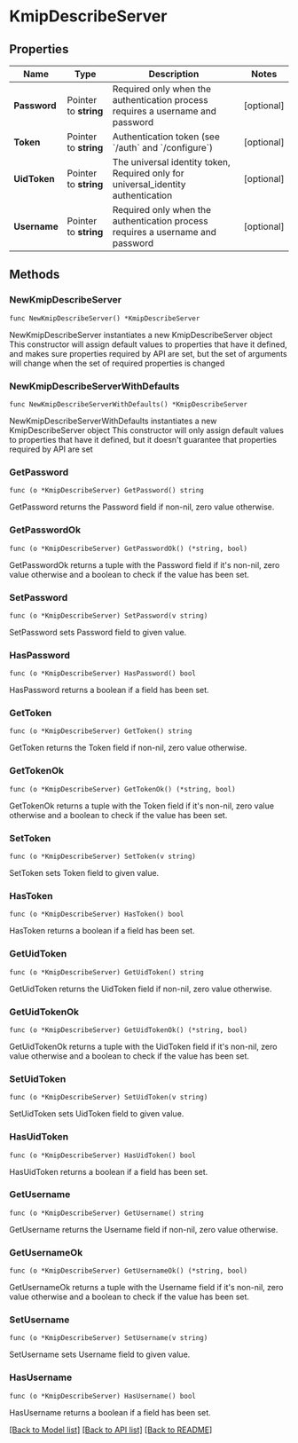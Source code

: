 # KmipDescribeServer

## Properties

Name | Type | Description | Notes
------------ | ------------- | ------------- | -------------
**Password** | Pointer to **string** | Required only when the authentication process requires a username and password | [optional] 
**Token** | Pointer to **string** | Authentication token (see &#x60;/auth&#x60; and &#x60;/configure&#x60;) | [optional] 
**UidToken** | Pointer to **string** | The universal identity token, Required only for universal_identity authentication | [optional] 
**Username** | Pointer to **string** | Required only when the authentication process requires a username and password | [optional] 

## Methods

### NewKmipDescribeServer

`func NewKmipDescribeServer() *KmipDescribeServer`

NewKmipDescribeServer instantiates a new KmipDescribeServer object
This constructor will assign default values to properties that have it defined,
and makes sure properties required by API are set, but the set of arguments
will change when the set of required properties is changed

### NewKmipDescribeServerWithDefaults

`func NewKmipDescribeServerWithDefaults() *KmipDescribeServer`

NewKmipDescribeServerWithDefaults instantiates a new KmipDescribeServer object
This constructor will only assign default values to properties that have it defined,
but it doesn't guarantee that properties required by API are set

### GetPassword

`func (o *KmipDescribeServer) GetPassword() string`

GetPassword returns the Password field if non-nil, zero value otherwise.

### GetPasswordOk

`func (o *KmipDescribeServer) GetPasswordOk() (*string, bool)`

GetPasswordOk returns a tuple with the Password field if it's non-nil, zero value otherwise
and a boolean to check if the value has been set.

### SetPassword

`func (o *KmipDescribeServer) SetPassword(v string)`

SetPassword sets Password field to given value.

### HasPassword

`func (o *KmipDescribeServer) HasPassword() bool`

HasPassword returns a boolean if a field has been set.

### GetToken

`func (o *KmipDescribeServer) GetToken() string`

GetToken returns the Token field if non-nil, zero value otherwise.

### GetTokenOk

`func (o *KmipDescribeServer) GetTokenOk() (*string, bool)`

GetTokenOk returns a tuple with the Token field if it's non-nil, zero value otherwise
and a boolean to check if the value has been set.

### SetToken

`func (o *KmipDescribeServer) SetToken(v string)`

SetToken sets Token field to given value.

### HasToken

`func (o *KmipDescribeServer) HasToken() bool`

HasToken returns a boolean if a field has been set.

### GetUidToken

`func (o *KmipDescribeServer) GetUidToken() string`

GetUidToken returns the UidToken field if non-nil, zero value otherwise.

### GetUidTokenOk

`func (o *KmipDescribeServer) GetUidTokenOk() (*string, bool)`

GetUidTokenOk returns a tuple with the UidToken field if it's non-nil, zero value otherwise
and a boolean to check if the value has been set.

### SetUidToken

`func (o *KmipDescribeServer) SetUidToken(v string)`

SetUidToken sets UidToken field to given value.

### HasUidToken

`func (o *KmipDescribeServer) HasUidToken() bool`

HasUidToken returns a boolean if a field has been set.

### GetUsername

`func (o *KmipDescribeServer) GetUsername() string`

GetUsername returns the Username field if non-nil, zero value otherwise.

### GetUsernameOk

`func (o *KmipDescribeServer) GetUsernameOk() (*string, bool)`

GetUsernameOk returns a tuple with the Username field if it's non-nil, zero value otherwise
and a boolean to check if the value has been set.

### SetUsername

`func (o *KmipDescribeServer) SetUsername(v string)`

SetUsername sets Username field to given value.

### HasUsername

`func (o *KmipDescribeServer) HasUsername() bool`

HasUsername returns a boolean if a field has been set.


[[Back to Model list]](../README.md#documentation-for-models) [[Back to API list]](../README.md#documentation-for-api-endpoints) [[Back to README]](../README.md)


